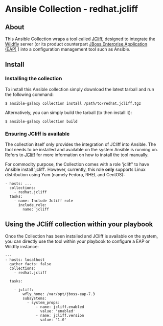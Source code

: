 # Ansible Collection - redhat.jcliff

## About

This Ansible Collection wraps a tool called [JCliff](https://github.com/bserdar/jcliff), designed to integrate the [Wildfly](https://wildfly.org/) server (or its product counterpart  [JBoss Enterprise Application (EAP)](https://www.redhat.com/en/technologies/jboss-middleware/application-platform) ) into a configuration management tool such as Ansible.

## Install

### Installing the collection

To install this Ansible collection simply download the latest tarball and run the following command:

    $ ansible-galaxy collection install /path/to/redhat.jcliff.tgz

Alternatively, you can simply build the tarball (to then install it):

    $ ansible-galaxy collection build

### Ensuring JCliff is available

The collection itself only provides the integration of JCliff into Ansible. The tool needs to be installed and available on the system Ansible is running on. Refers to [JCliff](https://github.com/bserdar/jcliff) for more information on how to install the tool manually.

For commodity purpose, the Collection comes with a role 'jcliff' to have Ansible install 'jcliff'. However, currently, this role **only** supports Linux distribution using Yum (namely Fedora, RHEL and CentOS):

    - hosts: ...
      collections:
        - redhat.jcliff
      tasks:
        - name: Include Jcliff role
          include_role:
            name: jcliff

## Using the JCliff collection within your playbook

Once the Collection has been installed and JCliff is available on the system, you can directly use the tool within your playbook to configure a EAP or Wildfly instance:

    ---
    - hosts: localhost
      gather_facts: false
      collections:
        - redhat.jcliff

      tasks:

        - jcliff:
            wfly_home: /var/opt/jboss-eap-7.3
            subsystems:
              - system_props:
                  - name: jcliff.enabled
                    value: 'enabled'
                  - name: jcliff.version
                    value: '1.0'

